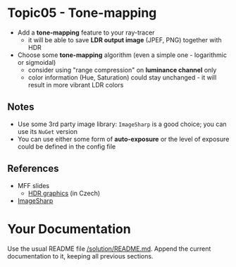 # Topic05 - Tone-mapping
* Add a **tone-mapping** feature to your ray-tracer
  * it will be able to save **LDR output image** (JPEF, PNG) together with HDR
* Choose some **tone-mapping** algorithm (even a simple one - logarithmic or
  sigmoidal)
  * consider using "range compression" on **luminance channel** only
  * color information (Hue, Saturation) could stay unchanged - it will result
    in more vibrant LDR colors

## Notes
* Use some 3rd party image library: `ImageSharp` is a good choice; you can use
  its `NuGet` version
* You can use either some form of **auto-exposure** or the level of exposure could
  be defined in the config file

## References
* MFF slides
  * [HDR graphics](https://cgg.mff.cuni.cz/~pepca/lectures/pdf/icg-07-hdr.pdf)
    (in Czech)
* [ImageSharp](https://github.com/SixLabors/ImageSharp)

# Your Documentation
Use the usual README file [/solution/README.md](../solution/README.md).
Append the current documentation to it, keeping all previous sections.
